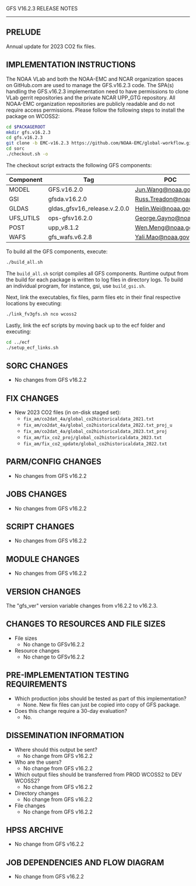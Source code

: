 GFS V16.2.3 RELEASE NOTES

-------
PRELUDE
-------

Annual update for 2023 CO2 fix files.

IMPLEMENTATION INSTRUCTIONS
---------------------------

The NOAA VLab and both the NOAA-EMC and NCAR organization spaces on GitHub.com are used to manage the GFS.v16.2.3 code. The SPA(s) handling the GFS.v16.2.3 implementation need to have permissions to clone VLab gerrit repositories and the private NCAR UPP_GTG repository. All NOAA-EMC organization repositories are publicly readable and do not require access permissions. Please follow the following steps to install the package on WCOSS2:

```bash
cd $PACKAGEROOT
mkdir gfs.v16.2.3
cd gfs.v16.2.3
git clone -b EMC-v16.2.3 https://github.com/NOAA-EMC/global-workflow.git .
cd sorc
./checkout.sh -o
```

The checkout script extracts the following GFS components:

| Component | Tag         | POC               |
| --------- | ----------- | ----------------- |
| MODEL     | GFS.v16.2.0   | Jun.Wang@noaa.gov |
| GSI       | gfsda.v16.2.0 | Russ.Treadon@noaa.gov |
| GLDAS     | gldas_gfsv16_release.v.2.0.0 | Helin.Wei@noaa.gov |
| UFS_UTILS | ops-gfsv16.2.0 | George.Gayno@noaa.gov |
| POST      | upp_v8.1.2 | Wen.Meng@noaa.gov |
| WAFS      | gfs_wafs.v6.2.8 | Yali.Mao@noaa.gov |

To build all the GFS components, execute:
```bash
./build_all.sh
```
The `build_all.sh` script compiles all GFS components. Runtime output from the build for each package is written to log files in directory logs. To build an individual program, for instance, gsi, use `build_gsi.sh`.

Next, link the executables, fix files, parm files etc in their final respective locations by executing:
```bash
./link_fv3gfs.sh nco wcoss2
```

Lastly, link the ecf scripts by moving back up to the ecf folder and executing:
```bash
cd ../ecf
./setup_ecf_links.sh
```

SORC CHANGES
------------

* No changes from GFS v16.2.2

FIX CHANGES
-----------

* New 2023 CO2 files (in on-disk staged set):
  * `fix_am/co2dat_4a/global_co2historicaldata_2021.txt`
  * `fix_am/co2dat_4a/global_co2historicaldata_2022.txt_proj_u`
  * `fix_am/co2dat_4a/global_co2historicaldata_2023.txt_proj`
  * `fix_am/fix_co2_proj/global_co2historicaldata_2023.txt`
  * `fix_am/fix_co2_update/global_co2historicaldata_2022.txt`

PARM/CONFIG CHANGES
-------------------

* No changes from GFS v16.2.2

JOBS CHANGES
------------

* No changes from GFS v16.2.2

SCRIPT CHANGES
--------------

* No changes from GFS v16.2.2

MODULE CHANGES
--------------

* No changes from GFS v16.2.2

VERSION CHANGES
---------------

The "gfs_ver" version variable changes from v16.2.2 to v16.2.3.

CHANGES TO RESOURCES AND FILE SIZES
-----------------------------------

* File sizes
  * No change to GFSv16.2.2
* Resource changes
  * No change to GFSv16.2.2

PRE-IMPLEMENTATION TESTING REQUIREMENTS
---------------------------------------

* Which production jobs should be tested as part of this implementation?
  * None. New fix files can just be copied into copy of GFS package.
* Does this change require a 30-day evaluation?
  * No.

DISSEMINATION INFORMATION
-------------------------

* Where should this output be sent?
  * No change from GFS v16.2.2
* Who are the users?
  * No change from GFS v16.2.2
* Which output files should be transferred from PROD WCOSS2 to DEV WCOSS2?
  * No change from GFS v16.2.2
* Directory changes
  * No change from GFS v16.2.2
* File changes
  * No change from GFS v16.2.2

HPSS ARCHIVE
------------

* No change from GFS v16.2.2

JOB DEPENDENCIES AND FLOW DIAGRAM
---------------------------------
* No change from GFS v16.2.2

